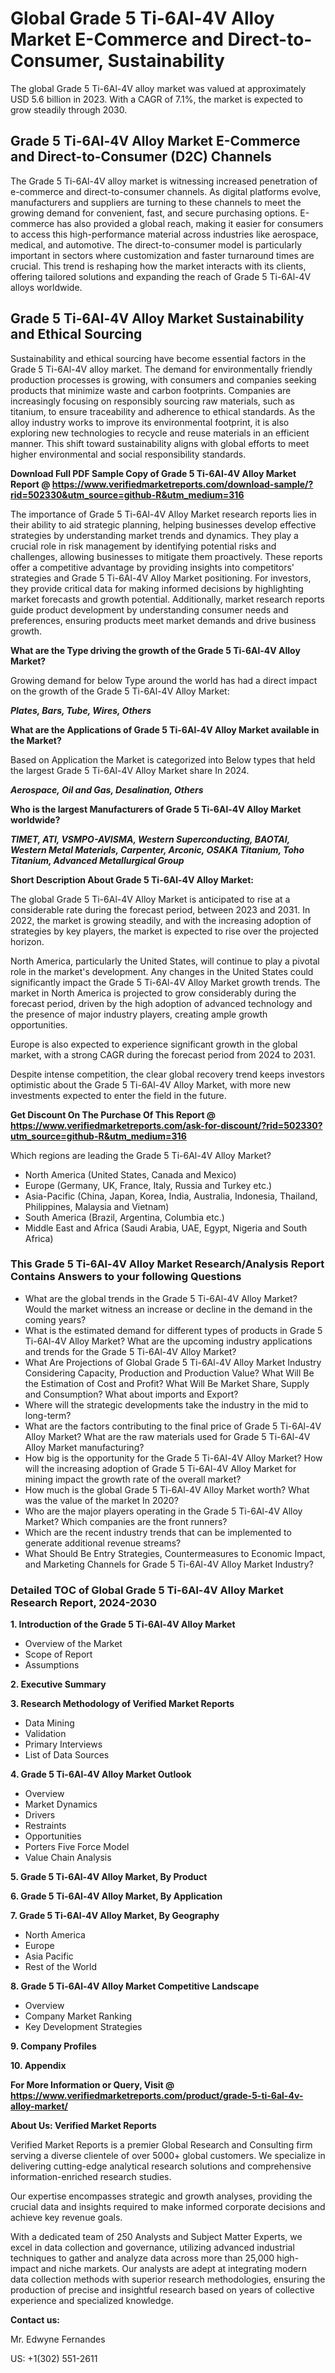 <h1>Global Grade 5 Ti-6Al-4V Alloy Market E-Commerce and Direct-to-Consumer, Sustainability</h1><p class=""><p>The global Grade 5 Ti-6Al-4V alloy market was valued at approximately USD 5.6 billion in 2023. With a CAGR of 7.1%, the market is expected to grow steadily through 2030.</p> <h2>Grade 5 Ti-6Al-4V Alloy Market E-Commerce and Direct-to-Consumer (D2C) Channels</h2> <p>The Grade 5 Ti-6Al-4V alloy market is witnessing increased penetration of e-commerce and direct-to-consumer channels. As digital platforms evolve, manufacturers and suppliers are turning to these channels to meet the growing demand for convenient, fast, and secure purchasing options. E-commerce has also provided a global reach, making it easier for consumers to access this high-performance material across industries like aerospace, medical, and automotive. The direct-to-consumer model is particularly important in sectors where customization and faster turnaround times are crucial. This trend is reshaping how the market interacts with its clients, offering tailored solutions and expanding the reach of Grade 5 Ti-6Al-4V alloys worldwide.</p> <h2>Grade 5 Ti-6Al-4V Alloy Market Sustainability and Ethical Sourcing</h2> <p>Sustainability and ethical sourcing have become essential factors in the Grade 5 Ti-6Al-4V alloy market. The demand for environmentally friendly production processes is growing, with consumers and companies seeking products that minimize waste and carbon footprints. Companies are increasingly focusing on responsibly sourcing raw materials, such as titanium, to ensure traceability and adherence to ethical standards. As the alloy industry works to improve its environmental footprint, it is also exploring new technologies to recycle and reuse materials in an efficient manner. This shift toward sustainability aligns with global efforts to meet higher environmental and social responsibility standards.</p> </p><p class=""><strong>Download Full PDF Sample Copy of Grade 5 Ti-6Al-4V Alloy Market Report @ <a href="https://www.verifiedmarketreports.com/download-sample/?rid=502330&utm_source=github-R&utm_medium=316" target="_blank">https://www.verifiedmarketreports.com/download-sample/?rid=502330&utm_source=github-R&utm_medium=316</a></strong></p><p>The importance of&nbsp;Grade 5 Ti-6Al-4V Alloy Market research reports lies in their ability to aid strategic planning, helping businesses develop effective strategies by understanding market trends and dynamics. They play a crucial role in risk management by identifying potential risks and challenges, allowing businesses to mitigate them proactively. These reports offer a competitive advantage by providing insights into competitors' strategies and Grade 5 Ti-6Al-4V Alloy Market positioning. For investors, they provide critical data for making informed decisions by highlighting market forecasts and growth potential. Additionally, market research reports guide product development by understanding consumer needs and preferences, ensuring products meet market demands and drive business growth.</p><p><strong>What are the&nbsp;Type driving the growth of the Grade 5 Ti-6Al-4V Alloy Market?</strong></p><p id="" class="">Growing demand for below Type around the world has had a direct impact on the growth of the Grade 5 Ti-6Al-4V Alloy Market:</p><p class=""><em><strong>Plates, Bars, Tube, Wires, Others</strong></em></p><p class=""><strong>What are the&nbsp;Applications&nbsp;of Grade 5 Ti-6Al-4V Alloy Market available in the Market?</strong></p><p id="" class="">Based on Application the Market is categorized into Below types that held the largest Grade 5 Ti-6Al-4V Alloy Market share In 2024.</p><p class=""><em><strong>Aerospace, Oil and Gas, Desalination, Others</strong></em></p><p class=""><strong>Who is the largest Manufacturers of Grade 5 Ti-6Al-4V Alloy Market worldwide?</strong></p><p><em><strong>TIMET, ATI, VSMPO-AVISMA, Western Superconducting, BAOTAI, Western Metal Materials, Carpenter, Arconic, OSAKA Titanium, Toho Titanium, Advanced Metallurgical Group</strong></em></p><p id="" class=""><strong>Short Description About Grade 5 Ti-6Al-4V Alloy Market:</strong></p><p>The global Grade 5 Ti-6Al-4V Alloy Market is anticipated to rise at a considerable rate during the forecast period, between 2023 and 2031. In 2022, the market is growing steadily, and with the increasing adoption of strategies by key players, the market is expected to rise over the projected horizon.</p><p>North America, particularly the United States, will continue to play a pivotal role in the market's development. Any changes in the United States could significantly impact the Grade 5 Ti-6Al-4V Alloy Market growth trends. The market in North America is projected to grow considerably during the forecast period, driven by the high adoption of advanced technology and the presence of major industry players, creating ample growth opportunities.</p><p>Europe is also expected to experience significant growth in the global market, with a strong CAGR during the forecast period from 2024 to 2031.</p><p>Despite intense competition, the clear global recovery trend keeps investors optimistic about the Grade 5 Ti-6Al-4V Alloy Market, with more new investments expected to enter the field in the future.</p><p id="" class=""><strong>Get Discount On The Purchase Of This Report @ <a href="https://www.verifiedmarketreports.com/ask-for-discount/?rid=502330?utm_source=github-R&utm_medium=316" target="_blank">https://www.verifiedmarketreports.com/ask-for-discount/?rid=502330?utm_source=github-R&utm_medium=316</a></strong></p><p class="">Which regions are leading the Grade 5 Ti-6Al-4V Alloy Market?</p><ul><li>North America (United States, Canada and Mexico)</li><li>Europe (Germany, UK, France, Italy, Russia and Turkey etc.)</li><li>Asia-Pacific (China, Japan, Korea, India, Australia, Indonesia, Thailand, Philippines, Malaysia and Vietnam)</li><li>South America (Brazil, Argentina, Columbia etc.)</li><li>Middle East and Africa (Saudi Arabia, UAE, Egypt, Nigeria and South Africa)</li></ul><h3 id="" class="">This Grade 5 Ti-6Al-4V Alloy Market Research/Analysis Report Contains Answers to your following Questions</h3><ul><li>What are the global trends in the Grade 5 Ti-6Al-4V Alloy Market? Would the market witness an increase or decline in the demand in the coming years?</li><li>What is the estimated demand for different types of products in Grade 5 Ti-6Al-4V Alloy Market? What are the upcoming industry applications and trends for the Grade 5 Ti-6Al-4V Alloy Market?</li><li>What Are Projections of Global Grade 5 Ti-6Al-4V Alloy Market Industry Considering Capacity, Production and Production Value? What Will Be the Estimation of Cost and Profit? What Will Be Market Share, Supply and Consumption? What about imports and Export?</li><li>Where will the strategic developments take the industry in the mid to long-term?</li><li>What are the factors contributing to the final price of Grade 5 Ti-6Al-4V Alloy Market? What are the raw materials used for Grade 5 Ti-6Al-4V Alloy Market manufacturing?</li><li>How big is the opportunity for the Grade 5 Ti-6Al-4V Alloy Market? How will the increasing adoption of Grade 5 Ti-6Al-4V Alloy Market for mining impact the growth rate of the overall market?</li><li>How much is the global Grade 5 Ti-6Al-4V Alloy Market worth? What was the value of the market In 2020?</li><li>Who are the major players operating in the Grade 5 Ti-6Al-4V Alloy Market? Which companies are the front runners?</li><li>Which are the recent industry trends that can be implemented to generate additional revenue streams?</li><li>What Should Be Entry Strategies, Countermeasures to Economic Impact, and Marketing Channels for Grade 5 Ti-6Al-4V Alloy Market Industry?</li></ul><h3 id="" class="">Detailed TOC of Global Grade 5 Ti-6Al-4V Alloy Market Research Report, 2024-2030</h3><p id="" class=""><strong>1. Introduction of the Grade 5 Ti-6Al-4V Alloy Market</strong></p><ul><li>Overview of the Market</li><li>Scope of Report</li><li>Assumptions</li></ul><p id="" class=""><strong>2. Executive Summary</strong></p><p id="" class=""><strong>3. Research Methodology of Verified Market Reports</strong></p><ul><li>Data Mining</li><li>Validation</li><li>Primary Interviews</li><li>List of Data Sources</li></ul><p id="" class=""><strong>4. Grade 5 Ti-6Al-4V Alloy Market Outlook</strong></p><ul><li>Overview</li><li>Market Dynamics</li><li>Drivers</li><li>Restraints</li><li>Opportunities</li><li>Porters Five Force Model</li><li>Value Chain Analysis</li></ul><p id="" class=""><strong>5. Grade 5 Ti-6Al-4V Alloy Market, By Product</strong></p><p id="" class=""><strong>6. Grade 5 Ti-6Al-4V Alloy Market, By Application</strong></p><p id="" class=""><strong>7. Grade 5 Ti-6Al-4V Alloy Market, By Geography</strong></p><ul><li>North America</li><li>Europe</li><li>Asia Pacific</li><li>Rest of the World</li></ul><p id="" class=""><strong>8. Grade 5 Ti-6Al-4V Alloy Market Competitive Landscape</strong></p><ul><li>Overview</li><li>Company Market Ranking</li><li>Key Development Strategies</li></ul><p id="" class=""><strong>9. Company Profiles</strong></p><p id="" class=""><strong>10. Appendix</strong></p><p id="" class=""><strong>For More Information or Query, Visit @ <a href="https://www.verifiedmarketreports.com/product/grade-5-ti-6al-4v-alloy-market/" target="_blank">https://www.verifiedmarketreports.com/product/grade-5-ti-6al-4v-alloy-market/</a></strong></p><p id="" class=""><strong>About Us: Verified Market Reports</strong></p><p id="" class="">Verified Market Reports is a premier Global Research and Consulting firm serving a diverse clientele of over 5000+ global customers. We specialize in delivering cutting-edge analytical research solutions and comprehensive information-enriched research studies.</p><p id="" class="">Our expertise encompasses strategic and growth analyses, providing the crucial data and insights required to make informed corporate decisions and achieve key revenue goals.</p><p id="" class="">With a dedicated team of 250 Analysts and Subject Matter Experts, we excel in data collection and governance, utilizing advanced industrial techniques to gather and analyze data across more than 25,000 high-impact and niche markets. Our analysts are adept at integrating modern data collection methods with superior research methodologies, ensuring the production of precise and insightful research based on years of collective experience and specialized knowledge.</p><p id="" class=""><strong>Contact us:</strong></p><p id="" class="">Mr. Edwyne Fernandes</p><p id="" class="">US: +1(302) 551-2611</p>